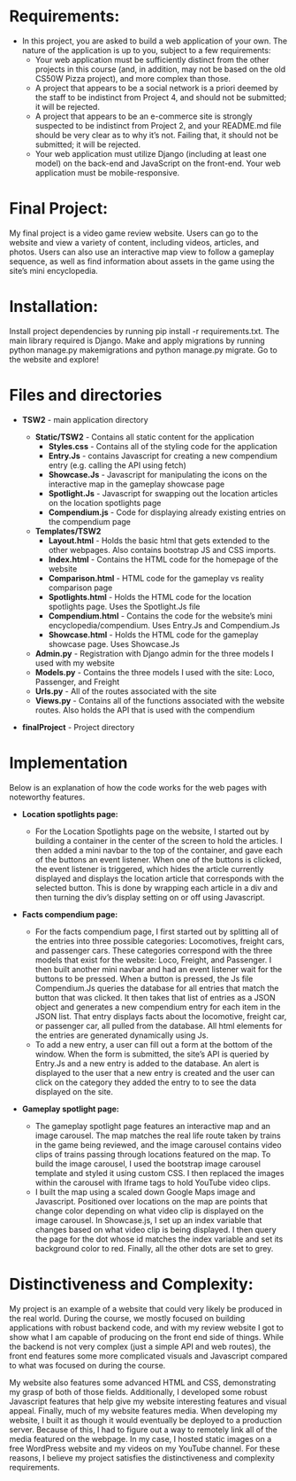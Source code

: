# **Requirements:**
* In this project, you are asked to build a web application of your own. The nature of the application is up to you, subject to a few requirements:
  * Your web application must be sufficiently distinct from the other projects in this course (and, in addition, may not be based   on the old CS50W Pizza project), and more complex than those.
  * A project that appears to be a social network is a priori deemed by the staff to be indistinct from Project 4, and should not   be submitted; it will be rejected.
  * A project that appears to be an e-commerce site is strongly suspected to be indistinct from Project 2, and your README.md file    should be very clear as to why it’s not. Failing that, it should not be submitted; it will be rejected.
  * Your web application must utilize Django (including at least one model) on the back-end and JavaScript on the front-end.
  Your web application must be mobile-responsive.

# **Final Project:**
My final project is a video game review website. Users can go to the website and view a variety of content, including videos, articles, and photos. Users can also use an interactive map view to follow a gameplay sequence, as well as find information about assets in the game using the site’s mini encyclopedia.
 
# **Installation:**
Install project dependencies by running pip install -r requirements.txt. The main library required is Django.
Make and apply migrations by running python manage.py makemigrations and python manage.py migrate.
Go to the website and explore!
 
# **Files and directories**
* **TSW2** - main application directory
  * **Static/TSW2** - Contains all static content for the application
    * **Styles.css** - Contains all of the styling code for the application
    * **Entry.Js** - contains Javascript for creating a new compendium entry (e.g. calling the API using fetch)
    * **Showcase.Js** - Javascript for manipulating the icons on the interactive map in the gameplay showcase page
    * **Spotlight.Js** - Javascript for swapping out the location articles on the location spotlights page
    * **Compendium.js** - Code for displaying already existing entries on the compendium page
  * **Templates/TSW2**
    * **Layout.html** - Holds the basic html that gets extended to the other webpages. Also contains bootstrap JS and CSS imports.
    * **Index.html** - Contains the HTML code for the homepage of the website
    * **Comparison.html** - HTML code for the gameplay vs reality comparison page 
    * **Spotlights.html** - Holds the HTML code for the location spotlights page. Uses the Spotlight.Js file
    * **Compendium.html** - Contains the code for the website’s mini encyclopedia/compendium. Uses Entry.Js and Compendium.Js
    * **Showcase.html** - Holds the HTML code for the gameplay showcase page. Uses Showcase.Js  
  * **Admin.py** - Registration with Django admin for the three models I used with my website
  * **Models.py** - Contains the three models I used with the site: Loco, Passenger, and Freight 
  * **Urls.py** - All of the routes associated with the site 
  * **Views.py** - Contains all of the functions associated with the website routes. Also holds the API that is used with the       compendium

* **finalProject** - Project directory

# **Implementation**
Below is an explanation of how the code works for the web pages with noteworthy features.

* **Location spotlights page:**
  * For the Location Spotlights page on the website, I started out by building a container in the center of the screen to hold the  articles. I then added a mini navbar to the top of the container, and gave each of the buttons an event listener. When one of the  buttons is clicked, the event listener is triggered, which hides the article currently displayed and displays the location article that corresponds with the selected button. This is done by wrapping each article in a div and then turning the div’s display setting on or off using Javascript.

* **Facts compendium page:**
  * For the facts compendium page, I first started out by splitting all of the entries into three possible categories: Locomotives, freight cars, and passenger cars. These categories correspond with the three models that exist for the website: Loco, Freight, and Passenger. I then built another mini navbar and had an event listener wait for the buttons to be pressed. When a button is pressed, the Js file Compendium.Js queries the database for all entries that match the button that was clicked. It then takes that list of entries as a JSON object and generates a new compendium entry for each item in the JSON list. That entry displays facts about the locomotive, freight car, or passenger car, all pulled from the database. All html elements for the entries are generated dynamically using Js.
  * To add a new entry, a user can fill out a form at the bottom of the window. When the form is submitted, the site’s API is queried by Entry.Js and a new entry is added to the database. An alert is displayed to the user that a new entry is created and the user can click on the category they added the entry to to see the data displayed on the site.

* **Gameplay spotlight page:**
  * The gameplay spotlight page features an interactive map and an image carousel. The map matches the real life route taken by trains in the game being reviewed, and the image carousel contains video clips of trains passing through locations featured on the map. To build the image carousel, I used the bootstrap image carousel template and styled it using custom CSS. I then replaced the images within the carousel with Iframe tags to hold YouTube video clips. 
  * I built the map using a scaled down Google Maps image and Javascript. Positioned over locations on the map are points that change color depending on what video clip is displayed on the image carousel. In Showcase.js, I set up an index variable that changes based on what video clip is being displayed. I then query the page for the dot whose id matches the index variable and set its background color to red. Finally, all the other dots are set to grey.

# **Distinctiveness and Complexity:**

My project is an example of a website that could very likely be produced in the real world. During the course, we mostly focused on building applications with robust backend code, and with my review website I got to show what I am capable of producing on the front end side of things. While the backend is not very complex (just a simple API and web routes), the front end features some more complicated visuals and Javascript compared to what was focused on during the course. 

My website also features some advanced HTML and CSS, demonstrating my grasp of both of those fields. Additionally, I developed some robust Javascript features that help give my website interesting features and visual appeal. Finally, much of my website features media. When developing my website, I built it as though it would eventually be deployed to a production server. Because of this, I had to figure out a way to remotely link all of the media featured on the webpage. In my case, I hosted static images on a free WordPress website and my videos on my YouTube channel. For these reasons, I believe my project satisfies the distinctiveness and complexity requirements.


